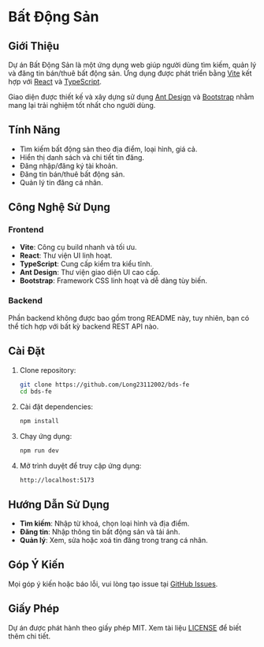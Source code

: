 # Bất Động Sản

## Giới Thiệu
Dự án Bất Động Sản là một ứng dụng web giúp người dùng tìm kiếm, quản lý và đăng tin bán/thuê bất động sản. Ứng dụng được phát triển bằng [Vite](https://vitejs.dev/) kết hợp với [React](https://react.dev/) và [TypeScript](https://www.typescriptlang.org/).

Giao diện được thiết kế và xây dựng sử dụng [Ant Design](https://ant.design/) và [Bootstrap](https://getbootstrap.com/) nhằm mang lại trải nghiệm tốt nhất cho người dùng.

## Tính Năng
- Tìm kiếm bất động sản theo địa điểm, loại hình, giá cả.
- Hiển thị danh sách và chi tiết tin đăng.
- Đăng nhập/đăng ký tài khoản.
- Đăng tin bán/thuê bất động sản.
- Quản lý tin đăng cá nhân.

## Công Nghệ Sử Dụng
### Frontend
- **Vite**: Công cụ build nhanh và tối ưu.
- **React**: Thư viện UI linh hoạt.
- **TypeScript**: Cung cấp kiểm tra kiểu tĩnh.
- **Ant Design**: Thư viện giao diện UI cao cấp.
- **Bootstrap**: Framework CSS linh hoạt và dễ dàng tùy biến.

### Backend
Phần backend không được bao gồm trong README này, tuy nhiên, bạn có thể tích hợp với bất kỳ backend REST API nào.

## Cài Đặt
1. Clone repository:
   ```bash
   git clone https://github.com/Long23112002/bds-fe
   cd bds-fe
   ```

2. Cài đặt dependencies:
   ```bash
   npm install
   ```

3. Chạy ứng dụng:
   ```bash
   npm run dev
   ```

4. Mở trình duyệt để truy cập ứng dụng:
   ```
   http://localhost:5173
   ```

## Hướng Dẫn Sử Dụng
- **Tìm kiếm**: Nhập từ khoá, chọn loại hình và địa điểm.
- **Đăng tin**: Nhập thông tin bất động sản và tải ảnh.
- **Quản lý**: Xem, sửa hoặc xoá tin đăng trong trang cá nhân.

## Góp Ý Kiến
Mọi góp ý kiến hoặc báo lỗi, vui lòng tạo issue tại [GitHub Issues](https://github.com/your-repo/real-estate/issues).

## Giấy Phép
Dự án được phát hành theo giấy phép MIT. Xem tài liệu [LICENSE](LICENSE) để biết thêm chi tiết.

